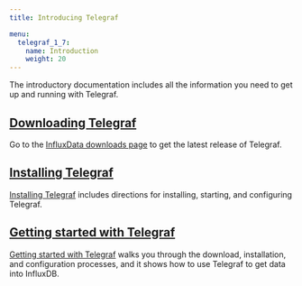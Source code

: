 ```yaml
---
title: Introducing Telegraf

menu:
  telegraf_1_7:
    name: Introduction
    weight: 20
---
```


The introductory documentation includes all the information you need to get up and running with Telegraf.

## [Downloading Telegraf](https://influxdata.com/downloads/#telegraf)

Go to the [InfluxData downloads page](https://influxdata.com/downloads/#telegraf) to get the latest release of Telegraf.

## [Installing Telegraf](/telegraf/v1.6/introduction/installation/)

[Installing Telegraf](/telegraf/v1.6/introduction/installation/) includes directions for installing, starting, and configuring Telegraf.

## [Getting started with Telegraf](/telegraf/v1.6/introduction/getting-started/)

[Getting started with Telegraf](/telegraf/v1.6/introduction/getting-started-telegraf/) walks you through the download, installation, and configuration processes, and it shows how to use Telegraf to get data into InfluxDB.
